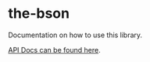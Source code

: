 # the-bson

Documentation on how to use this library.

[API Docs can be found here][api-docs].

[api-docs]: latest/api/#io.github.raptros.bson.package 

[Builders]: latest/api/#io.github.raptros.bson.Builders
[DBO]: latest/api/#io.github.raptros.bson.Builders$DBO$
[DBOKV]: latest/api/#io.github.raptros.bson.Builders$DBO
[StringToDBOKV]: latest/api/#io.github.raptros.bson.Builders$StringToDBOKV
[DBOBuilder]: latest/api/#io.github.raptros.bson.Builders$DBOBuilder
[ValueToBson]: latest/api/#io.github.raptros.bson.Builders$ValueToBson
[EncodeBson]: latest/api/#io.github.raptros.bson.EncodeBson
[EncodeBsons]: latest/api/#io.github.raptros.bson.EncodeBsons
[EncodeBsonField]: latest/api/#io.github.raptros.bson.EncodeBsonField
[EncodeBsonFields]: latest/api/#io.github.raptros.bson.EncodeBsonFields
[DecodeBson]: latest/api/#io.github.raptros.bson.DecodeBson
[DecodeBsons]: latest/api/#io.github.raptros.bson.DecodeBsons
[DecodeBsonField]: latest/api/#io.github.raptros.bson.DecodeBsonField
[DecodeBsonFields]: latest/api/#io.github.raptros.bson.DecodeBsonFields
